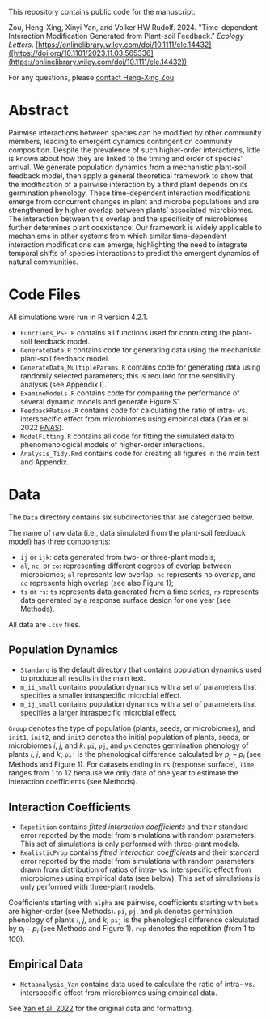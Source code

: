 This repository contains public code for the manuscript:

Zou, Heng-Xing, Xinyi Yan, and Volker HW Rudolf. 2024. "Time-dependent Interaction Modification Generated from Plant-soil Feedback." *Ecology Letters*. [https://onlinelibrary.wiley.com/doi/10.1111/ele.14432]([https://doi.org/10.1101/2023.11.03.565336](https://onlinelibrary.wiley.com/doi/10.1111/ele.14432))

For any questions, please [contact Heng-Xing Zou](hxzou.ecology@gmail.com)

# Abstract

Pairwise interactions between species can be modified by other community members, leading to emergent dynamics contingent on community composition. Despite the prevalence of such higher-order interactions, little is known about how they are linked to the timing and order of species’ arrival. We generate population dynamics from a mechanistic plant-soil feedback model, then apply a general theoretical framework to show that the modification of a pairwise interaction by a third plant depends on its germination phenology. These time-dependent interaction modifications emerge from concurrent changes in plant and microbe populations and are strengthened by higher overlap between plants’ associated microbiomes. The interaction between this overlap and the specificity of microbiomes further determines plant coexistence. Our framework is widely applicable to mechanisms in other systems from which similar time-dependent interaction modifications can emerge, highlighting the need to integrate temporal shifts of species interactions to predict the emergent dynamics of natural communities.

# Code Files

All simulations were run in R version 4.2.1.

- `Functions_PSF.R` contains all functions used for contructing the plant-soil feedback model.
- `GenerateData.R` contains code for generating data using the mechanistic plant-soil feedback model.
- `GenerateData_MultipleParams.R` contains code for generating data using randomly selected parameters; this is required for the sensitivity analysis (see Appendix I).
- `ExamineModels.R` contains code for comparing the performance of several dynamic models and generate Figure S1.
- `FeedbackRatios.R` contains code for calculating the ratio of intra- vs. interspecific effect from microbiomes using empirical data (Yan et al. 2022 [_PNAS_](https://www.pnas.org/doi/abs/10.1073/pnas.2122088119)).
- `ModelFitting.R` contains all code for fitting the simulated data to phenomenological models of higher-order interactions.
- `Analysis_Tidy.Rmd` contains code for creating all figures in the main text and Appendix.

# Data

The `Data` directory contains six subdirectories that are categorized below. 

The name of raw data (i.e., data simulated from the plant-soil feedback model) has three components:
- `ij` or `ijk`: data generated from two- or three-plant models;
- `al`, `nc`, or `co`: representing different degrees of overlap between microbiomes; `al` represents low overlap, `nc` represents no overlap, and `co` represents high overlap (see also Figure 1);
- `ts` or `rs`: `ts` represents data generated from a time series, `rs` represents data generated by a response surface design for one year (see Methods).

All data are `.csv` files.

## Population Dynamics

- `Standard` is the default directory that contains population dynamics used to produce all results in the main text.
- `m_ii_small` contains population dynamics with a set of parameters that specifies a smaller intraspecific microbial effect.
- `m_ij_small` contains population dynamics with a set of parameters that specifies a larger intraspecific microbial effect.

`Group` denotes the type of population (plants, seeds, or microbiomes), and `init1`, `init2`, and `init3` denotes the initial population of plants, seeds, or microbiomes  $i$, $j$, and $k$. `pi`, `pj`, and `pk` denotes germination phenology of plants $i$, $j$, and $k$; `pij` is the phenological difference calculated by $p_j-p_i$ (see Methods and Figure 1). For datasets ending in `rs` (response surface), `Time` ranges from 1 to 12 because we only data of one year to estimate the interaction coefficients (see Methods). 

## Interaction Coefficients

- `Repetition` contains *fitted interaction coefficients* and their standard error reported by the model from simulations with random parameters. This set of simulations is only performed with three-plant models.
- `RealisticProp` contains *fitted interaction coefficients* and their standard error reported by the model from simulations with random parameters drawn from distribution of ratios of intra- vs. interspecific effect from microbiomes using empirical data (see below). This set of simulations is only performed with three-plant models.

Coefficients starting with `alpha` are pairwise, coefficients starting with `beta` are higher-order (see Methods). `pi`, `pj`, and `pk` denotes germination phenology of plants $i$, $j$, and $k$; `pij` is the phenological difference calculated by $p_j-p_i$ (see Methods and Figure 1). `rep` denotes the repetition (from 1 to 100). 

## Empirical Data

- `Metaanalysis_Yan` contains data used to calculate the ratio of intra- vs. interspecific effect from microbiomes using empirical data.

See [Yan et al. 2022](https://doi.org/10.5281/zenodo.6513066) for the original data and formatting.


